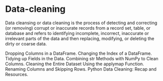 # Data-cleaning

Data cleansing or data cleaning is the process of detecting and correcting (or removing) corrupt or inaccurate records from a record set, table, or database and refers to identifying incomplete, incorrect, inaccurate or irrelevant parts of the data and then replacing, modifying, or deleting the dirty or coarse data.

Dropping Columns in a DataFrame.
Changing the Index of a DataFrame.
Tidying up Fields in the Data.
Combining str Methods with NumPy to Clean Columns.
Cleaning the Entire Dataset Using the applymap Function.
Renaming Columns and Skipping Rows.
Python Data Cleaning: Recap and Resources.
